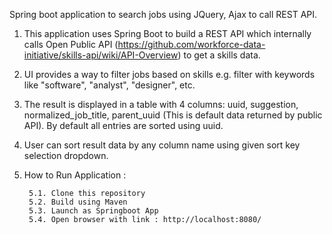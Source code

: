 Spring boot application to search jobs using JQuery, Ajax to call REST API.

1. This application uses Spring Boot to build a REST API which internally calls Open Public API (https://github.com/workforce-data-initiative/skills-api/wiki/API-Overview) to get a skills data.

2. UI provides a way to filter jobs based on skills e.g. filter with keywords like "software", "analyst", "designer", etc.

3. The result is displayed in a table with 4 columns: uuid, suggestion, normalized_job_title, parent_uuid (This is default data returned by public API). By default all entries are sorted using uuid.

4. User can sort result data by any column name using given sort key selection dropdown.

5. How to Run Application :

        5.1. Clone this repository
        5.2. Build using Maven
        5.3. Launch as Springboot App
        5.4. Open browser with link : http://localhost:8080/

